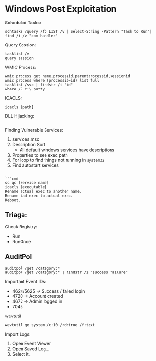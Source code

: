 # Windows Post Exploitation

Scheduled Tasks:
```
schtasks /query /fo LIST /v | Select-String -Pattern "Task to Run"| find /i /v "com handler"
```

Query Session:
```
tasklist /v
query session
```

WMIC Process:
```
wmic process get name,processid,parentprocessid,sessionid
wmic process where (processid=id) list full
tasklist /svc | findstr /i "id"
where /R c:\ putty
```

ICACLS:
```
icacls [path]
```

DLL Hijacking:
```

```

Finding Vulnerable Services:

1. services.msc
2. Description Sort
    - All default windows services have descriptions
3. Properties to see exec path
4. For loop to find things not running in `system32`
5. Find autostart services
```

```cmd
sc qc [service name]
icacls [executable]
Rename actual exec to another name.
Rename bad exec to actual exec.
Reboot.
```

## Triage:

Check Registry:

- Run
- RunOnce

## AuditPol

```
auditpol /get /category:*
auditpol /get /category:* | findstr /i "success failure"
```

Important Event IDs:

- 4624/5625 -> Success / failed login
- 4720 -> Account created
- 4672 -> Admin logged in
- 7045

wevtutil
```
wevtutil qe system /c:10 /rd:true /f:text
```

Import Logs:

1. Open Event Viewer
2. Open Saved Log...
3. Select it.
